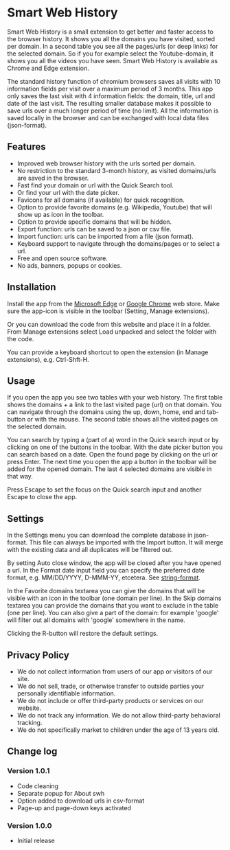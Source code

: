 # Smart Web History

Smart Web History is a small extension to get better and faster access to the browser history. It shows you all the domains you have visited, sorted per domain. In a second table you see all the pages/urls (or deep links) for the selected domain. So if you for example select the Youtube-domain, it shows you all the videos you have seen. Smart Web History is  available as Chrome and Edge extension.

The standard history function of chromium browsers saves all visits with 10 information fields per visit over a maximum period of 3 months. This app only saves the last visit with 4 information fields: the domain, title, url and date of the last visit. The resulting smaller database makes it possible to save urls over a much longer period of time (no limit). All the information is saved locally in the browser and can be exchanged with local data files (json-format).

## Features

- Improved web browser history with the urls sorted per domain.
- No restriction to the standard 3-month history, as visited domains/urls are saved in the browser.
- Fast find your domain or url with the Quick Search tool.
- Or find your url with the date picker.
- Favicons for all domains (if available) for quick recognition.
- Option to provide favorite domains (e.g. Wikipedia, Youtube) that will show up as icon in the toolbar.
- Option to provide specific domains that will be hidden.
- Export function: urls can be saved to a json or csv file.
- Import function: urls can be imported from a file (json format).
- Keyboard support to navigate through the domains/pages or to select a url.
- Free and open source software. 
- No ads, banners, popups or cookies.

## Installation

Install the app from the [Microsoft Edge](https://microsoftedge.microsoft.com/addons/Microsoft-Edge-Extensions-Home) or [Google Chrome](https://chrome.google.com/webstore/category/extensions) web store. Make sure the app-icon is visible in the toolbar (Setting, Manage extensions). 

Or you can download the code from this website and place it in a folder. From Manage extensions select Load unpacked and select the folder with the code.

You can provide a keyboard shortcut to open the extension (in Manage extensions), e.g. Ctrl-Shft-H.

## Usage

If you open the app you see two tables with your web history. The first table shows the domains + a link to the last visited page (url) on that domain. You can navigate through the domains using the up, down, home, end and tab-button or with the mouse. The second table shows all the visited pages on the selected domain.

You can search by typing a (part of a) word in the Quick search input or by clicking on one of the buttons in the toolbar. With the date picker button you can search based on a date. Open the found page by clicking on the url or press Enter. The next time you open the app a button in the toolbar will be added for the opened domain. The last 4 selected domains are visible in that way.

Press Escape to set the focus on the Quick search input and another Escape to close the app.

## Settings

In the Settings menu you can download the complete database in json-format. This file can always be imported with the Import button. It will merge with the existing data and all duplicates will be filtered out.

By setting Auto close window, the app will be closed after you have opened a url. In the Format date input field you can specify the preferred date format, e.g. MM/DD/YYYY, D-MMM-YY, etcetera. See [string-format](https://day.js.org/docs/en/parse/string-format).

In the Favorite domains textarea you can give the domains that will be visible with an icon in the toolbar (one domain per line). In the Skip domains textarea you can provide the domains that you want to exclude in the table (one per line). You can also give a part of the domain: for example 'google' will filter out all domains with 'google' somewhere in the name.

Clicking the R-button will restore the default settings.

## Privacy Policy

- We do not collect information from users of our app or visitors of our site.
- We do not sell, trade, or otherwise transfer to outside parties your personally identifiable information.
- We do not include or offer third-party products or services on our website.
- We do not track any information. We do not allow third-party behavioral tracking.
- We do not specifically market to children under the age of 13 years old.

## Change log

### Version 1.0.1

- Code cleaning
- Separate popup for About swh
- Option added to download urls in csv-format
- Page-up and page-down keys activated

### Version 1.0.0

- Initial release
